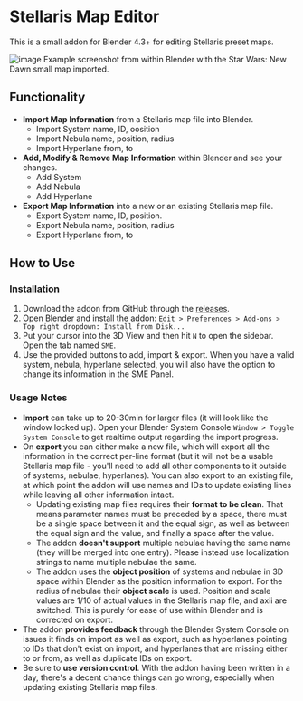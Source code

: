 # Stellaris Map Editor
This is a small addon for Blender 4.3+ for editing Stellaris preset maps.

![image](https://github.com/user-attachments/assets/8cd7a2dd-06b7-42bf-8d2d-c9381309303f)
Example screenshot from within Blender with the Star Wars: New Dawn small map imported.

## Functionality
* **Import Map Information** from a Stellaris map file into Blender.
  * Import System name, ID, oosition
  * Import Nebula name, position, radius
  * Import Hyperlane from, to
* **Add, Modify & Remove Map Information** within Blender and see your changes.
  * Add System
  * Add Nebula
  * Add Hyperlane
* **Export Map Information** into a new or an existing Stellaris map file.
  * Export System name, ID, position.
  * Export Nebula name, position, radius
  * Export Hyperlane from, to

## How to Use
### Installation
1. Download the addon from GitHub through the [releases](https://github.com/enenra/stellaris-map-editor/releases).
2. Open Blender and install the addon: `Edit > Preferences > Add-ons > Top right dropdown: Install from Disk...`
3. Put your cursor into the 3D View and then hit `N` to open the sidebar. Open the tab named `SME`.
4. Use the provided buttons to add, import & export. When you have a valid system, nebula, hyperlane selected, you will also have the option to change its information in the SME Panel.

### Usage Notes
* **Import** can take up to 20-30min for larger files (it will look like the window locked up). Open your Blender System Console `Window > Toggle System Console` to get realtime output regarding the import progress.
* On **export** you can either make a new file, which will export all the information in the correct per-line format (but it will not be a usable Stellaris map file - you'll need to add all other components to it outside of systems, nebulae, hyperlanes). You can also export to an existing file, at which point the addon will use names and IDs to update existing lines while leaving all other information intact.
  * Updating existing map files requires their **format to be clean**. That means parameter names must be preceded by a space, there must be a single space between it and the equal sign, as well as between the equal sign and the value, and finally a space after the value.
  * The addon **doesn't support** multiple nebulae having the same name (they will be merged into one entry). Please instead use localization strings to name multiple nebulae the same.
  * The addon uses the **object position** of systems and nebulae in 3D space within Blender as the position information to export. For the radius of nebulae their **object scale** is used. Position and scale values are 1/10 of actual values in the Stellaris map file, and axii are switched. This is purely for ease of use within Blender and is corrected on export.
* The addon **provides feedback** through the Blender System Console on issues it finds on import as well as export, such as hyperlanes pointing to IDs that don't exist on import, and hyperlanes that are missing either to or from, as well as duplicate IDs on export.
* Be sure to **use version control**. With the addon having been written in a day, there's a decent chance things can go wrong, especially when updating existing Stellaris map files.
